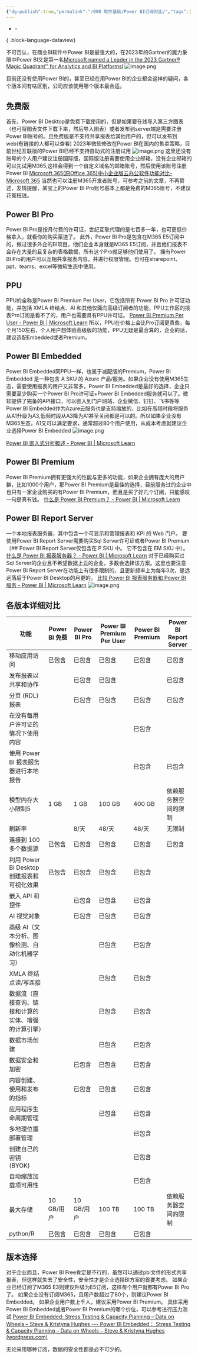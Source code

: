 ```yaml
---
{"dg-publish":true,"permalink":"/000 软件基础/Power BI订阅对比/","tags":["订阅"]}
---
```


- \-

{ .block-language-dataview}


不可否认，在商业BI软件中Power BI是最强大的，在2023年的Gartner的魔力象限中Power BI又是第一名[Microsoft named a Leader in the 2023 Gartner® Magic Quadrant™ for Analytics and BI PlatformsI](https://powerbi.microsoft.com/zh-cn/blog/microsoft-named-a-leader-in-the-2023-gartner-magic-quadrant-for-analytics-and-bi-platforms/)
![image.png](https://s2.loli.net/2023/05/21/FxvZehCLQolAYpj.png)

目前还没有使用Power BI的，甚至已经在用Power BI的企业都会这样的疑问，各个版本间有啥区别，公司应该使用哪个版本最合适。
## 免费版
首先，Power BI Desktop是免费下载使用的，但是如果要在线导入第三方图表（也可将图表文件下载下来，然后导入图表）或者发布到server端是需要注册Power BI账号的。且免费版是不支持共享报表给其他用户的，但可以发布到web(有链接的人都可以查看)
2023年微软修改在Power BI在国内的售卖策略，目前世纪互联版的Power BI已经不支持自助式的注册试用
![image.png](https://s2.loli.net/2023/05/21/XgFdVlKfpJbBSjC.png)
这里还没有账号的个人用户建议注册国际版，国际版注册需要使用企业邮箱，没有企业邮箱的可以先试用M365,这样会得到一个自定义域名的邮箱账号，然后使用该账号注册Power BI
[Microsoft 365(原Office 365)中小企业版云办公软件功能对比-Microsoft 365](https://www.microsoft.com/zh-cn/microsoft-365/business/compare-all-microsoft-365-business-products?&activetab=tab:primaryr2)
当然也可以注册M365开发者账号，可参考之前的文章，不再赘述，友情提醒，某宝上的Power BI Pro账号基本上都是免费的M365账号，不建议花冤枉钱。
## Power BI Pro
Power BI Pro是按月付费的许可证，世纪互联代理的是七百多一年，也可更低价格拿入，就看你的购买渠道了。
此外，Power BI Pro是包含在M365 E5订阅中的，做过很多外企的BI项目，他们企业本身就是M365 E5订阅，并且他们报表不会存在大量的且复杂的表格数据，所有这个Pro就足够他们使用了。
拥有Power BI Pro的用户可以互相共享报表内容，并进行权限管理。也可在sharepoint、ppt、teams、excel等微软生态中使用。

## PPU
PPU的全称是Power BI Premium Per User，它包括所有 Power BI Pro 许可证功能，并包括 XMLA 终结点、AI 和其他仅面向高级订阅者的功能，PPU工作区的报表Pro订阅是看不了的，用户也需要具有PPU许可证。
[Power BI Premium Per User - Power BI | Microsoft Learn](https://learn.microsoft.com/zh-cn/power-bi/enterprise/service-premium-per-user-faq)
所以，PPU在价格上会比Pro订阅更贵些，每个月150左右，个人用户想体验高级版的功能，PPU无疑是最合算的，企业的话，建议选配Embedded或者Premium。
## Power BI Embedded
Power BI Embedded同PPU一样，也属于减配版的Premium，Power BI Embedded 是一种包含 A SKU 的 Azure 产品/服务。如果企业没有使用M365生态，需要使用报表的用户又非常多，Power BI Embedded是最好的选择，企业只需要至少购买一个Power BI Pro许可证+Power BI Embedded服务就可以了。微软提供了完备的API接口，可以嵌入到门户网站、企业微信、钉钉、飞书等等
Power BI Embedded作为Azure云服务也是支持缩放的，比如在高频时段将服务从A1升级为A3,低频时段从A3降为A1甚至关闭都是可以的。所以如果企业没有M365生态，A1又可以满足要求，通常超过80个用户使用，从成本考虑就建议企业选择Power BI Embedded
![image.png](https://s2.loli.net/2023/05/21/A14fUqnLzG8YQOd.png)

[Power BI 嵌入式分析概述 - Power BI | Microsoft Learn](https://learn.microsoft.com/zh-cn/power-bi/developer/embedded/embedded-analytics-power-bi)

## Power BI Premium
Power BI Premium拥有更强大的性能与更多的功能，如果企业拥有庞大的用户群，比如1000个用户，那Power BI Premium是最佳的选择，目前服务过的企业中也只有一家企业购买的有Power BI Premium，而且是买了好几个订阅，只能感叹一句是真有钱。
[什么是 Power BI Premium？ - Power BI | Microsoft Learn](https://learn.microsoft.com/zh-cn/power-bi/enterprise/service-premium-what-is)

## Power BI Report Server
一个本地报表服务器，其中包含一个可显示和管理报表和 KPI 的 Web 门户。 要使用Power BI Report Server需要购买Sql Server许可证或者Power BI Premium（## Power BI Report Server仅包含在 P SKU 中。 它不包含在 EM SKU 中）。
[什么是 Power BI 报表服务器？ - Power BI | Microsoft Learn](https://learn.microsoft.com/zh-cn/power-bi/report-server/get-started)
对于已经购买过Sql Server的企业且不希望数据上云的企业，多数会选择该方案。这里也要注意Power BI Report Server在功能上有很多限制的，且更新频率上为每年3次，是远远落后于Power BI Desktop的月更的。
[比较 Power BI 报表服务器和 Power BI 服务 - Power BI | Microsoft Learn](https://learn.microsoft.com/zh-cn/power-bi/report-server/compare-report-server-service)
![image.png](https://s2.loli.net/2023/05/21/6Kkmeh5TVf1bSys.png)

## 各版本详细对比
| 功能                                                 | Power BI 免费 | Power BI  Pro | Power BI  Premium Per User | Power BI  Premium | Power BI Report  Server |
| ---------------------------------------------------- | ------------- | ------------- | -------------------------- | ----------------- | ----------------------- |
| 移动应用访问                                         | 已包含        | 已包含        | 已包含                     | 已包含            | 已包含                  |
| 发布报表以共享和协作                                 |               | 已包含        | 已包含                     |                   | 已包含                  |
| 分页 (RDL) 报表                                      |               | 已包含        | 已包含                     | 已包含            | 已包含                  |
| 在没有每用户许可证的情况下使用内容                   |               |               |                            | 已包含            |                         |
| 使用 Power BI 报表服务器进行本地报告                 |               |               |                            | 已包含            | 已包含                  |
| 模型内存大小限制5                                    | 1 GB          | 1  GB         | 100  GB                    | 400  GB           | 依赖服务器空间的限制    |
| 刷新率                                               |               | 8/天          | 48/天                      | 48/天             | 无限制                  |
| 连接到 100 多个数据源                                | 已包含        | 已包含        | 已包含                     | 已包含            | 已包含                  |
| 利用 Power BI Desktop 创建报表和可视化效果           | 已包含        | 已包含        | 已包含                     | 已包含            |                         |
| 嵌入 API 和控件                                      |               | 已包含        | 已包含                     | 已包含            |                         |
| AI 视觉对象                                          |               | 已包含        | 已包含                     | 已包含            |                         |
| 高级 AI（文本分析、图像检测、自动化机器学习）        |               |               | 已包含                     | 已包含            |                         |
| XMLA 终结点读/写连接                                 |               |               | 已包含                     | 已包含            |                         |
| 数据流（直接查询、链接和计算的实体、增强的计算引擎） |               |               | 已包含                     | 已包含            |                         |
| 数据市场创建                                         |               |               | 已包含                     | 已包含            |                         |
| 数据安全和加密                                       |               | 已包含        | 已包含                     | 已包含            |                         |
| 内容创建、使用和发布的指标                           |               | 已包含        | 已包含                     | 已包含            |                         |
| 应用程序生命周期管理                                 |               |               | 已包含                     | 已包含            |                         |
| 多地理位置部署管理                                   |               |               |                            | 已包含            |                         |
| 创建自己的密钥 (BYOK)                                |               |               |                            | 已包含            |                         |
| 自动缩放加载项可用性                                 |               |               |                            | 已包含            |                         |
| 最大存储                                             | 10 GB/用户    | 10  GB/用户   | 100  TB                    | 100  TB           | 依赖服务器空间的限制    |
| python/R                                             | 已包含        | 已包含        | 已包含                     | 已包含            |                         |

## 版本选择
对于企业而且，Power BI Free肯定是不行的，虽然可以通过pbi文件的形式共享报表，但这样就失去了安全性，安全性才是企业选择BI方案的首要考虑。
如果企业已经订阅了M365 E3则建议升级为E5订阅，这样每个用户就都有Power BI Pro了。
如果企业没有订阅M365，且用户数超过了80个，则建议Power BI Embedded。
如果企业用户数上千人，建议采用Power BI Premium。
具体采用Power  BI Embedded或者Power BI Premium的哪个价位，可以参考进行压力测试
[Power BI Embedded: Stress Testing & Capacity Planning – Data on Wheels – Steve & Kristyna Hughes --- Power BI Embedded： Stress Testing & Capacity Planning – Data on Wheels – Steve & Kristyna Hughes (wordpress.com)](https://dataonwheels.wordpress.com/2022/02/22/power-bi-embedded-stress-testing-capacity-planning/)

无论采用哪种订阅，数据的安全性都是必不可少的。